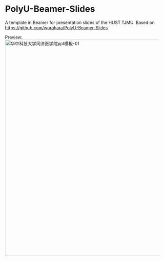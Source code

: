 # PolyU-Beamer-Slides
A template in Beamer for presentation slides of the HUST TJMU.
Based on https://github.com/wurahara/PolyU-Beamer-Slides

Preview:
<img width="1260" height="709" alt="华中科技大学同济医学院ppt模板-01" src="https://github.com/user-attachments/assets/32d4161f-11b2-4851-8497-90b618254741" />

